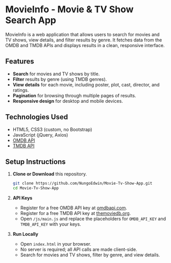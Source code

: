 # MovieInfo - Movie & TV Show Search App

MovieInfo is a web application that allows users to search for movies and TV shows, view details, and filter results by genre. It fetches data from the OMDB and TMDB APIs and displays results in a clean, responsive interface.

## Features

- **Search** for movies and TV shows by title.
- **Filter** results by genre (using TMDB genres).
- **View details** for each movie, including poster, plot, cast, director, and ratings.
- **Pagination** for browsing through multiple pages of results.
- **Responsive design** for desktop and mobile devices.

## Technologies Used

- HTML5, CSS3 (custom, no Bootstrap)
- JavaScript (jQuery, Axios)
- [OMDB API](https://www.omdbapi.com/)
- [TMDB API](https://www.themoviedb.org/documentation/api)

## Setup Instructions

1. **Clone or Download** this repository.

   ```sh
   git clone https://github.com/NungoEdwin/Movie-Tv-Show-App.git
   cd Movie-Tv-Show-App
   ```

2. **API Keys**  
   - Register for a free OMDB API key at [omdbapi.com](https://www.omdbapi.com/apikey.aspx).
   - Register for a free TMDB API key at [themoviedb.org](https://www.themoviedb.org/settings/api).
   - Open `/js/main.js` and replace the placeholders for `OMDB_API_KEY` and `TMDB_API_KEY` with your keys.

3. **Run Locally**  
   - Open `index.html` in your browser.
   - No server is required; all API calls are made client-side.
   - Search for movies and TV shows, filter by genre, and view details.

